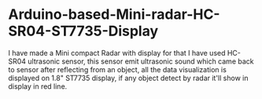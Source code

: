 # Arduino-based-Mini-radar-HC-SR04-ST7735-Display
I have made a Mini compact Radar with display for that I have used HC-SR04 ultrasonic sensor, this sensor emit ultrasonic sound which came back to sensor after reflecting from an object, all the data visualization is displayed on 1.8" ST7735 display, if any object detect by radar it'll show in display in red line.
